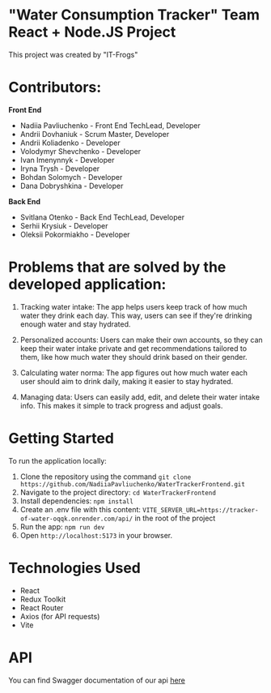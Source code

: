 # "Water Consumption Tracker" Team React + Node.JS Project

This project was created by "IT-Frogs"

# Contributors:

**Front End**

- Nadiia Pavliuchenko - Front End TechLead, Developer
- Andrii Dovhaniuk - Scrum Master, Developer
- Andrii Koliadenko - Developer
- Volodymyr Shevchenko - Developer
- Ivan Imenynnyk - Developer
- Iryna Trysh - Developer
- Bohdan Solomych - Developer
- Dana Dobryshkina - Developer

**Back End**

- Svitlana Otenko - Back End TechLead, Developer
- Serhii Krysiuk - Developer
- Oleksii Pokormiakho - Developer

# Problems that are solved by the developed application:

1. Tracking water intake: The app helps users keep track of how much water they
   drink each day. This way, users can see if they're drinking enough water and
   stay hydrated.

2. Personalized accounts: Users can make their own accounts, so they can keep
   their water intake private and get recommendations tailored to them, like how
   much water they should drink based on their gender.

3. Calculating water norma: The app figures out how much water each user should
   aim to drink daily, making it easier to stay hydrated.

4. Managing data: Users can easily add, edit, and delete their water intake
   info. This makes it simple to track progress and adjust goals.

# Getting Started

To run the application locally:

1. Clone the repository using the command
   `git clone https://github.com/NadiiaPavliuchenko/WaterTrackerFrontend.git`
2. Navigate to the project directory: `cd WaterTrackerFrontend`
3. Install dependencies: `npm install`
4. Сreate an .env file with this content:
   `VITE_SERVER_URL=https://tracker-of-water-oqqk.onrender.com/api/` in the root
   of the project
5. Run the app: `npm run dev`
6. Open `http://localhost:5173` in your browser.

# Technologies Used

- React
- Redux Toolkit
- React Router
- Axios (for API requests)
- Vite

# API

You can find Swagger documentation of our api
[here](https://tracker-of-water-oqqk.onrender.com/api/api-docs/)
